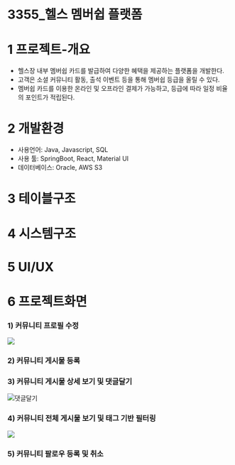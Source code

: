 # 3355_헬스 멤버쉽 플랫폼

# 1️ 프로젝트-개요
- 헬스장 내부 멤버쉽 카드를 발급하여 다양한 혜택을 제공하는 플랫폼을 개발한다.
- 고객은 소셜 커뮤니티 활동, 출석 이벤트 등을 통해 멤버쉽 등급을 올릴 수 있다.
- 멤버쉽 카드를 이용한 온라인 및 오프라인 결제가 가능하고, 등급에 따라 일정 비율의 포인트가 적립된다.

# 2️ 개발환경
- 사용언어: Java, Javascript, SQL
- 사용 툴: SpringBoot, React, Material UI
- 데이터베이스: Oracle, AWS S3 

# 3 테이블구조

# 4 시스템구조

# 5 UI/UX


# 6 프로젝트화면
### 1) 커뮤니티 프로필 수정
<img src=https://media.giphy.com/media/fyAJC1tE0LCy7S23FH/giphy.gif >

### 2) 커뮤니티 게시물 등록

### 3) 커뮤니티 게시물 상세 보기 및 댓글달기
![댓글달기](https://github.com/teon98/3355-frontend/assets/49816869/7d9eaf59-8224-42c6-9b91-089cd1b95cbb)


### 4) 커뮤니티 전체 게시물 보기 및 태그 기반 필터링
<img src=https://media.giphy.com/media/rJz84tE5WYwMRzgHQI/giphy-downsized-large.gif>

### 5) 커뮤니티 팔로우 등록 및 취소
